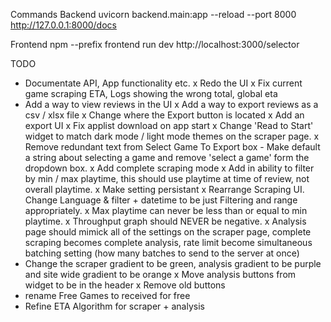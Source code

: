 Commands
Backend
uvicorn backend.main:app --reload --port 8000
http://127.0.0.1:8000/docs

Frontend
npm --prefix frontend run dev
http://localhost:3000/selector


TODO
- Documentate API, App functionality etc. 
x Redo the UI
x Fix current game scraping ETA, Logs showing the wrong total, global eta
- Add a way to view reviews in the UI
x Add a way to export reviews as a csv / xlsx file 
x Change where the Export button is located
x Add an export UI
x Fix applist download on app start
x Change 'Read to Start' widget to match dark mode / light mode themes on the scraper page. 
x Remove redundant text from Select Game To Export box - Make default a string about selecting a game and remove 'select a game' form the dropdown box.
x Add complete scraping mode 
x Add in ability to filter by min / max playtime, this should use playtime at time of review, not overall playtime. 
x Make setting persistant
x Rearrange Scraping UI. Change Language & filter + datetime to be just Filtering and range appropriately. 
x Max playtime can never be less than or equal to min playtime. 
x Throughput graph should NEVER be negative. 
x Analysis page should mimick all of the settings on the scraper page, complete scraping becomes complete analysis, rate limit become simultaneous batching setting (how many batches to send to the server at once)
- Change the scraper gradient to be green, analysis gradient to be purple and site wide gradient to be orange 
x Move analysis buttons from widget to be in the header
x Remove old buttons 
- rename Free Games to received for free
- Refine ETA Algorithm for scraper + analysis 
